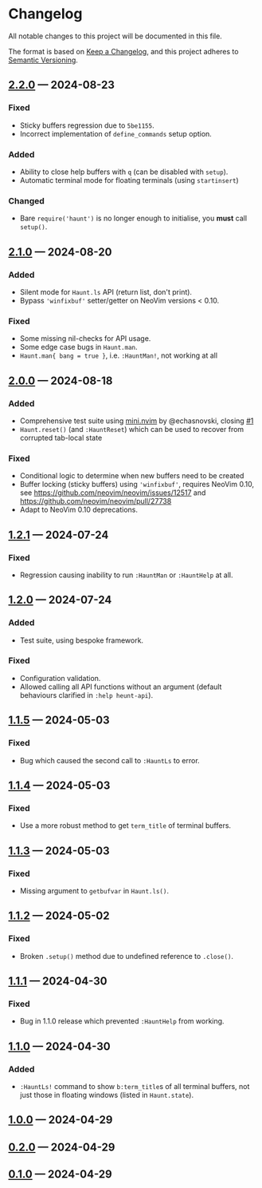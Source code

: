 # Changelog

All notable changes to this project will be documented in this file.

The format is based on [Keep a Changelog](https://keepachangelog.com/en/1.1.0/),
and this project adheres to [Semantic Versioning](https://semver.org/spec/v2.0.0.html).

## [2.2.0] — 2024-08-23

### Fixed
- Sticky buffers regression due to `5be1155`.
- Incorrect implementation of `define_commands` setup option.

### Added
- Ability to close help buffers with `q` (can be disabled with `setup`).
- Automatic terminal mode for floating terminals (using `startinsert`)

### Changed
- Bare `require('haunt')` is no longer enough to initialise, you **must** call
  `setup()`.

## [2.1.0] — 2024-08-20

### Added
- Silent mode for `Haunt.ls` API (return list, don't print).
- Bypass `'winfixbuf'` setter/getter on NeoVim versions < 0.10.

### Fixed
- Some missing nil-checks for API usage.
- Some edge case bugs in `Haunt.man`.
- `Haunt.man{ bang = true }`, i.e. `:HauntMan!`, not working at all

## [2.0.0] — 2024-08-18

### Added
- Comprehensive test suite using [mini.nvim](https://github.com/echasnovski/mini.nvim/blob/main/readmes/mini-test.md) by @echasnovski, closing [#1](https://todo.sr.ht/~adigitoleo/nvim-plugins/1)
- `Haunt.reset()` (and `:HauntReset`) which can be used to recover from
  corrupted tab-local state

### Fixed
- Conditional logic to determine when new buffers need to be created
- Buffer locking (sticky buffers) using `'winfixbuf'`, requires NeoVim 0.10,
  see <https://github.com/neovim/neovim/issues/12517> and
  <https://github.com/neovim/neovim/pull/27738>
- Adapt to NeoVim 0.10 deprecations.

## [1.2.1] — 2024-07-24

### Fixed
- Regression causing inability to run `:HauntMan` or `:HauntHelp` at all.

## [1.2.0] — 2024-07-24

### Added
- Test suite, using bespoke framework.

### Fixed
- Configuration validation.
- Allowed calling all API functions without an argument (default behaviours
  clarified in `:help heunt-api`).

## [1.1.5] — 2024-05-03

### Fixed
- Bug which caused the second call to `:HauntLs` to error.

## [1.1.4] — 2024-05-03

### Fixed
- Use a more robust method to get `term_title` of terminal buffers.

## [1.1.3] — 2024-05-03

### Fixed
- Missing argument to `getbufvar` in `Haunt.ls()`.

## [1.1.2] — 2024-05-02

### Fixed
- Broken `.setup()` method due to undefined reference to `.close()`.

## [1.1.1] — 2024-04-30

### Fixed
- Bug in 1.1.0 release which prevented `:HauntHelp` from working.

## [1.1.0] — 2024-04-30

### Added
- `:HauntLs!` command to show `b:term_title`s of all terminal buffers, not just
  those in floating windows (listed in `Haunt.state`).

## [1.0.0] — 2024-04-29

## [0.2.0] — 2024-04-29

## [0.1.0] — 2024-04-29

[2.2.0]: https://git.sr.ht/~adigitoleo/haunt.nvim/refs/v2.2.0
[2.1.0]: https://git.sr.ht/~adigitoleo/haunt.nvim/refs/v2.1.0
[2.0.0]: https://git.sr.ht/~adigitoleo/haunt.nvim/refs/v2.0.0
[1.2.1]: https://git.sr.ht/~adigitoleo/haunt.nvim/refs/v1.2.1
[1.2.0]: https://git.sr.ht/~adigitoleo/haunt.nvim/refs/v1.2.0
[1.1.5]: https://git.sr.ht/~adigitoleo/haunt.nvim/refs/v1.1.5
[1.1.4]: https://git.sr.ht/~adigitoleo/haunt.nvim/refs/v1.1.4
[1.1.3]: https://git.sr.ht/~adigitoleo/haunt.nvim/refs/v1.1.3
[1.1.2]: https://git.sr.ht/~adigitoleo/haunt.nvim/refs/v1.1.2
[1.1.1]: https://git.sr.ht/~adigitoleo/haunt.nvim/refs/v1.1.1
[1.1.0]: https://git.sr.ht/~adigitoleo/haunt.nvim/refs/v1.1.0
[1.0.0]: https://git.sr.ht/~adigitoleo/haunt.nvim/refs/v1.0.0
[0.2.0]: https://git.sr.ht/~adigitoleo/haunt.nvim/refs/v0.2.0
[0.1.0]: https://git.sr.ht/~adigitoleo/haunt.nvim/refs/v0.1.0
